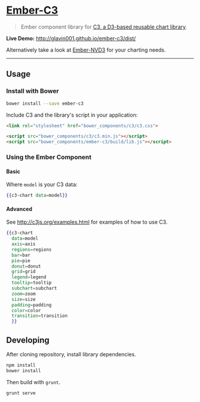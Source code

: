 [Ember-C3](https://github.com/Glavin001/ember-c3)
==========

> Ember component library for [C3, a D3-based reusable chart library](https://github.com/masayuki0812/c3).

**Live Demo:** http://glavin001.github.io/ember-c3/dist/

Alternatively take a look at [Ember-NVD3](https://github.com/Glavin001/ember-nvd3) for your charting needs.

---

## Usage

### Install with Bower

```bash
bower install --save ember-c3
```

Include C3 and the library's script in your application:

```html
<link rel="stylesheet" href="bower_components/c3/c3.css">

<script src="bower_components/c3/c3.min.js"></script>
<script src="bower_components/ember-c3/build/lib.js"></script>
```

### Using the Ember Component

#### Basic

Where `model` is your C3 data:

```handlebars
{{c3-chart data=model}}
```

#### Advanced

See http://c3js.org/examples.html for examples of how to use C3.

```handlebars
{{c3-chart
  data=model
  axis=axis
  regions=regions
  bar=bar
  pie=pie
  donut=donut
  grid=grid
  legend=legend
  tooltip=tooltip
  subchart=subchart
  zoom=zoom
  size=size
  padding=padding
  color=color
  transition=transition
  }}
```

## Developing

After cloning repository, install library dependencies.

```bash
npm install
bower install
```

Then build with `grunt`.

```bash
grunt serve
```
